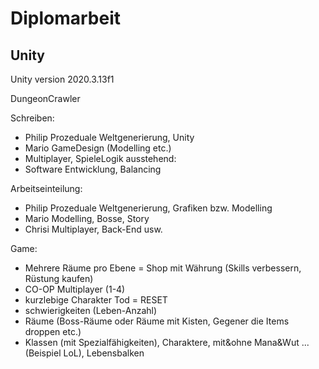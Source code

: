 # Diplomarbeit

## Unity

Unity version 2020.3.13f1

DungeonCrawler

Schreiben:
- Philip Prozeduale Weltgenerierung, Unity
- Mario GameDesign (Modelling etc.)
- Multiplayer, SpieleLogik
ausstehend: 
- Software Entwicklung, Balancing



Arbeitseinteilung:
- Philip Prozeduale Weltgenerierung, Grafiken bzw. Modelling
- Mario Modelling, Bosse, Story
- Chrisi Multiplayer, Back-End usw.

Game:
- Mehrere Räume pro Ebene = Shop mit Währung (Skills verbessern, Rüstung kaufen)
- CO-OP Multiplayer (1-4)
- kurzlebige Charakter Tod = RESET
- schwierigkeiten (Leben-Anzahl)
- Räume (Boss-Räume oder Räume mit Kisten, Gegener die Items droppen etc.)
- Klassen (mit Spezialfähigkeiten), Charaktere, mit&ohne Mana&Wut ... (Beispiel LoL), Lebensbalken
